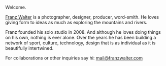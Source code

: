 Welcome.

[Franz Walter](https://franzwalter.com) is a photographer, designer, producer, word-smith. He loves giving form to ideas as much as exploring the mountains and rivers. 

Franz founded his solo studio in 2008. And although he loves doing things on his own, nothing is ever alone. Over the years he has been building a network of sport, culture, technology, design that is as individual as it is beautifully intertwined.

For collaborations or other inquiries say hi: mail@franzwalter.com  
